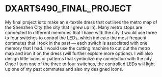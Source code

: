 # DXARTS490_FINAL_PROJECT
My final project is to make an e-textile dress that outlines the metro map of the Shenzhen City (the city that I grew up in). Many metro stops are connected to different memories that I have with the city. I would use three to four switches to control the LEDs, which indicate the most frequent commutes that I took in the past — each switch is associated with one memory that I had. 
I would use the cutting machine to cut out the metro map and iron it on the dress (will further explore more options). I will also design little icons or patterns that symbolize my connection with the city. Once I turn one of the three to four switches, the controlled LEDs will light up one of my past commutes and also my designed icons. 







